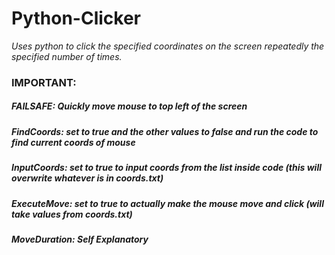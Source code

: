 # Python-Clicker

<i>Uses python to click the specified coordinates on the screen repeatedly the specified number of times.</i>

<h3><b>IMPORTANT:</b></h3>
<h5><b>FAILSAFE:</b> Quickly move mouse to top left of the screen</h5>
<h5><b>FindCoords:</b> set to true and the other values to false and run the code to find current coords of mouse</h5>
<h5><b>InputCoords:</b> set to true to input coords from the list inside code (this will overwrite whatever is in coords.txt)</h5>
<h5><b>ExecuteMove:</b> set to true to actually make the mouse move and click (will take values from coords.txt)</h5>
<h5><b>MoveDuration:</b> Self Explanatory</h5>

